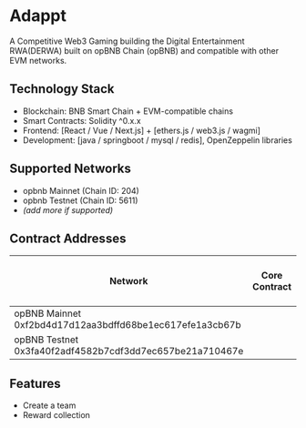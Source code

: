 # Adappt

A Competitive Web3 Gaming building the Digital Entertainment RWA(DERWA) built on opBNB Chain (opBNB) and compatible with other EVM networks.

## Technology Stack

- Blockchain: BNB Smart Chain + EVM-compatible chains  
- Smart Contracts: Solidity ^0.x.x  
- Frontend: [React / Vue / Next.js] + [ethers.js / web3.js / wagmi]  
- Development: [java / springboot / mysql / redis], OpenZeppelin libraries  

## Supported Networks

- opbnb Mainnet (Chain ID: 204)  
- opbnb Testnet (Chain ID: 5611)  
- *(add more if supported)*  

## Contract Addresses

| Network  | Core Contract | Token Contract | (Optional: Vault / Router / Governance) |
|----------|---------------|----------------|-----------------------------------------|
| opBNB Mainnet 0xf2bd4d17d12aa3bdffd68be1ec617efe1a3cb67b
| opBNB Testnet 0x3fa40f2adf4582b7cdf3dd7ec657be21a710467e

## Features

- Create a team
- Reward collection
